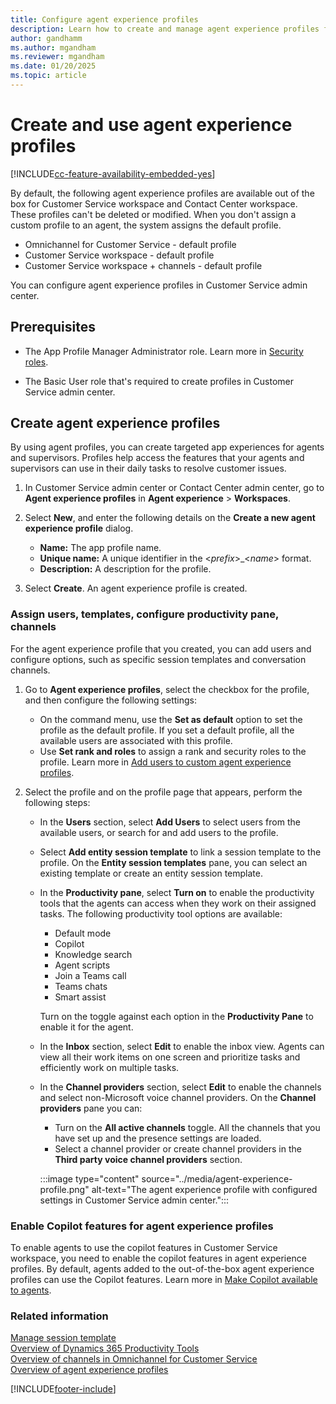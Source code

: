 ```yaml
---
title: Configure agent experience profiles
description: Learn how to create and manage agent experience profiles for customized agent experiences.
author: gandhamm
ms.author: mgandham
ms.reviewer: mgandham
ms.date: 01/20/2025
ms.topic: article
---
```


# Create and use agent experience profiles

[!INCLUDE[cc-feature-availability-embedded-yes](../../includes/cc-feature-availability-embedded-yes.md)]

By default, the following agent experience profiles are available out of the box for Customer Service workspace and Contact Center workspace. These profiles can't be deleted or modified.  When you don't assign a custom profile to an agent, the system assigns the default profile.

- Omnichannel for Customer Service - default profile
- Customer Service workspace - default profile
- Customer Service workspace + channels - default profile

You can configure agent experience profiles in Customer Service admin center. 

## Prerequisites

- The App Profile Manager Administrator role. Learn more in [Security roles](security-roles.md).

- The Basic User role that's required to create profiles in Customer Service admin center.

## Create agent experience profiles

By using agent profiles, you can create targeted app experiences for agents and supervisors. Profiles help access the features that your agents and supervisors can use in their daily tasks to resolve customer issues.

1. In Customer Service admin center or Contact Center admin center, go to  **Agent experience profiles** in **Agent experience** > **Workspaces**.

1. Select **New**, and enter the following details on the **Create a new agent experience profile** dialog.

   - **Name:** The app profile name.
   - **Unique name:** A unique identifier in the <*prefix*>_<*name*> format.
   - **Description:** A description for the profile.

1. Select **Create**. An agent experience profile is created.

### Assign users, templates, configure productivity pane, channels

For the agent experience profile that you created, you can add users and configure options, such as specific session templates and conversation channels.

1. Go to **Agent experience profiles**, select the checkbox for the profile, and then configure the following settings:

   - On the command menu, use the **Set as default** option to set the profile as the default profile. If you set a default profile, all the available users are associated with this profile.
   - Use **Set rank and roles** to assign a rank and security roles to the profile. Learn more in [Add users to custom agent experience profiles](add-profile-default.md).
1. Select the profile and on the profile page that appears, perform the following steps:
   - In the **Users** section, select **Add Users** to select users from the available users, or search for and add users to the profile.
   - Select **Add entity session template** to link a session template to the profile. On the **Entity session templates** pane, you can select an existing template or create an entity session template.
   - In the **Productivity pane**, select **Turn on** to enable the productivity tools that the agents can access when they work on their assigned tasks. The following productivity tool options are available:
  
      - Default mode
      - Copilot
      - Knowledge search
      - Agent scripts
      - Join a Teams call
      - Teams chats
      - Smart assist
      
      Turn on the toggle against each option in the **Productivity Pane** to enable it for the agent.
   - In the **Inbox** section, select **Edit** to enable the inbox view. Agents can view all their work items on one screen and prioritize tasks and efficiently work on multiple tasks.
   - In the **Channel providers** section, select **Edit** to enable the channels and select non-Microsoft voice channel providers. On the **Channel providers**  pane you can:
      - Turn on the **All active channels** toggle. All the channels that you have set up and the presence settings are loaded.
      - Select a channel provider or create channel providers in the **Third party voice channel providers** section.
  
     :::image type="content" source="../media/agent-experience-profile.png" alt-text="The agent experience profile with configured settings in Customer Service admin center.":::

### Enable Copilot features for agent experience profiles

To enable agents to use the copilot features in Customer Service workspace, you need to enable the copilot features in agent experience profiles. By default, agents added to the out-of-the-box agent experience profiles can use the Copilot features. Learn more in [Make Copilot available to agents](configure-copilot-features.md#make-copilot-available-to-agents).

### Related information

[Manage session template](session-templates.md)  
[Overview of Dynamics 365 Productivity Tools](productivity-tools.md)  
[Overview of channels in Omnichannel for Customer Service](../use/channels.md)  
[Overview of agent experience profiles](overview.md)  


[!INCLUDE[footer-include](../../includes/footer-banner.md)]
